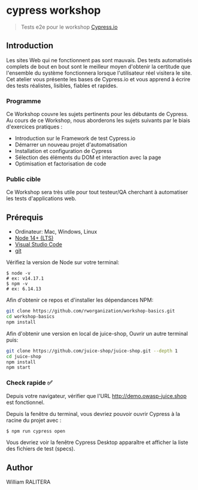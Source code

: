 # cypress workshop

> Tests e2e pour le workshop [Cypress.io](https://assurancequalite.talentlms.com/catalog/info/id:138)

## Introduction

Les sites Web qui ne fonctionnent pas sont mauvais. Des tests automatisés complets de bout en bout sont le meilleur moyen d'obtenir la certitude que l'ensemble du système fonctionnera lorsque l'utilisateur réel visitera le site. Cet atelier vous présente les bases de Cypress.io et vous apprend à écrire des tests réalistes, lisibles, fiables et rapides.


### Programme

Ce Workshop couvre les sujets pertinents pour les débutants de Cypress. Au cours de ce Workshop, nous aborderons les sujets suivants par le biais d'exercices pratiques :

- Introduction sur le Framework de test Cypress.io
- Démarrer un nouveau projet d'automatisation
- Installation et configuration de Cypress
- Sélection des éléments du DOM et interaction avec la page
- Optimisation et factorisation de code

### Public cible

Ce Workshop sera très utile pour tout testeur/QA cherchant à automatiser les tests d'applications web.

## Prérequis

- Ordinateur: Mac, Windows, Linux
- [Node 14+ (LTS)](https://nodejs.org/)
- [Visual Studio Code](https://code.visualstudio.com/)
- [git](https://git-scm.com)

Vérifiez la version de Node sur votre terminal:

```
$ node -v
# ex: v14.17.1
$ npm -v
# ex: 6.14.13
```

Afin d'obtenir ce repos et d'installer les dépendances NPM:

```bash
git clone https://github.com/rworganization/workshop-basics.git
cd workshop-basics
npm install
```

Afin d'obtenir une version en local de juice-shop,
Ouvrir un autre terminal puis:

```bash
git clone https://github.com/juice-shop/juice-shop.git --depth 1
cd juice-shop
npm install
npm start
```

### Check rapide ✅

Depuis votre navigateur, vérifier que l'URL http://demo.owasp-juice.shop est fonctionnel.

Depuis la fenêtre du terminal, vous devriez pouvoir ouvrir Cypress à la racine du projet avec :

```bash
$ npm run cypress open
```

Vous devriez voir la fenêtre Cypress Desktop apparaître et afficher la liste des fichiers de test (specs).

## Author

William RALITERA
